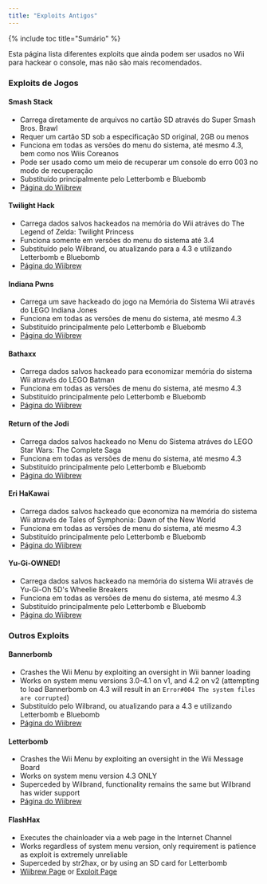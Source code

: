 ```yaml
---
title: "Exploits Antigos"
---
```


{% include toc title="Sumário" %}

Esta página lista diferentes exploits que ainda podem ser usados no Wii para hackear o console, mas não são mais recomendados.

### Exploits de Jogos

#### Smash Stack

+ Carrega diretamente de arquivos no cartão SD através do Super Smash Bros. Brawl
+ Requer um cartão SD sob a especificação SD original, 2GB ou menos
+ Funciona em todas as versões do menu do sistema, até mesmo 4.3, bem como nos Wiis Coreanos
+ Pode ser usado como um meio de recuperar um console do erro 003 no modo de recuperação
+ Substituído principalmente pelo Letterbomb e Bluebomb
+ [Página do Wiibrew](https://wiibrew.org/wiki/Smash_Stack)

#### Twilight Hack

+ Carrega dados salvos hackeados na memória do Wii atráves do The Legend of Zelda: Twilight Princess
+ Funciona somente em versões do menu do sistema até 3.4
+ Substituído pelo Wilbrand, ou atualizando para a 4.3 e utilizando Letterbomb e Bluebomb
+ [Página do Wiibrew](https://wiibrew.org/wiki/Twilight_Hack)

#### Indiana Pwns

+ Carrega um save hackeado do jogo na Memória do Sistema Wii através do LEGO Indiana Jones
+ Funciona em todas as versões de menu do sistema, até mesmo 4.3
+ Substituído principalmente pelo Letterbomb e Bluebomb
+ [Página do Wiibrew](https://wiibrew.org/wiki/Indiana_Pwns)

#### Bathaxx

+ Carrega dados salvos hackeado para economizar memória do sistema Wii através do LEGO Batman
+ Funciona em todas as versões de menu do sistema, até mesmo 4.3
+ Substituído principalmente pelo Letterbomb e Bluebomb
+ [Página do Wiibrew](https://wiibrew.org/wiki/Bathaxx)

#### Return of the Jodi

+ Carrega dados salvos hackeado no Menu do Sistema atráves do LEGO Star Wars: The Complete Saga
+ Funciona em todas as versões de menu do sistema, até mesmo 4.3
+ Substituído principalmente pelo Letterbomb e Bluebomb
+ [Página do Wiibrew](https://wiibrew.org/wiki/Return_of_the_Jodi)

#### Eri HaKawai

+ Carrega dados salvos hackeado que economiza na memória do sistema Wii através de Tales of Symphonia: Dawn of the New World
+ Funciona em todas as versões de menu do sistema, até mesmo 4.3
+ Substituído principalmente pelo Letterbomb e Bluebomb
+ [Página do Wiibrew](https://wiibrew.org/wiki/Eri_HaKawai)

#### Yu-Gi-OWNED!

+ Carrega dados salvos hackeado na memória do sistema Wii através de Yu-Gi-Oh 5D's Wheelie Breakers
+ Funciona em todas as versões de menu do sistema, até mesmo 4.3
+ Substituído principalmente pelo Letterbomb e Bluebomb
+ [Página do Wiibrew](https://wiibrew.org/wiki/Yu-Gi-OWNED!)

### Outros Exploits

#### Bannerbomb

+ Crashes the Wii Menu by exploiting an oversight in Wii banner loading
+ Works on system menu versions 3.0-4.1 on v1, and 4.2 on v2 (attempting to load Bannerbomb on 4.3 will result in an `Error#004 The system files are corrupted`)
+ Substituído pelo Wilbrand, ou atualizando para a 4.3 e utilizando Letterbomb e Bluebomb
+ [Página do Wiibrew](https://wiibrew.org/wiki/Bannerbomb)

#### Letterbomb

+ Crashes the Wii Menu by exploiting an oversight in the Wii Message Board
+ Works on system menu version 4.3 ONLY
+ Superceded by Wilbrand, functionality remains the same but Wilbrand has wider support
+ [Página do Wiibrew](https://wiibrew.org/wiki/LetterBomb)

#### FlashHax

+ Executes the chainloader via a web page in the Internet Channel
+ Works regardless of system menu version, only requirement is patience as exploit is extremely unreliable
+ Superceded by str2hax, or by using an SD card for Letterbomb
+ [Wiibrew Page](https://wiibrew.org/wiki/Flashhax) or [Exploit Page](flashhax)
